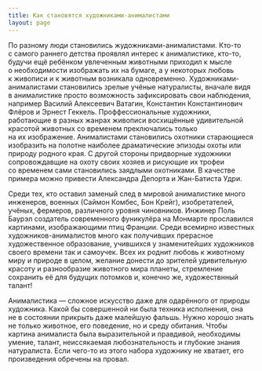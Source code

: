 ```yaml
---
title: Как становятся художниками-анималистами
layout: page
---
```


По&nbsp;разному люди становились жудожниками-анималистами. Кто-то с&nbsp;самого раннего детства проявлял интерес к&nbsp;анималистике, кто-то, будучи ещё ребёнком увлеченным животными приходил к&nbsp;мысле о&nbsp;необходимости изображать их&nbsp;на&nbsp;бумаге, а&nbsp;у&nbsp;некоторых любовь к&nbsp;живописи и&nbsp;к&nbsp;животным возникала одновременно. Художниками-анималистами становились зрелые учёные натуралисты, вначале видя в&nbsp;анималистике просто возможность зафиксировать свои наблюдения, например Василий Алексеевич Ватагин, Константин Константинович Флёров и&nbsp;Эрнест Геккель. Проффессиональные художники, работающие в&nbsp;разных жанрах живописи восхищённые удивительной красотой животных со&nbsp;временем преключались только на&nbsp;их&nbsp;изображение. Анималистами становились охотники старающиеся изобразить на&nbsp;полотне наиболее драматические эпизоды охоты или природу родного края. С&nbsp;другой стороны придворные художники сопровождавщие на&nbsp;охоту своих хозяев и&nbsp;рисующие их&nbsp;трофеи со&nbsp;временем сами становились заядлыми охотниками. В&nbsp;качестве примера можно привести Александра Депорта и&nbsp;Жан-Батиста Удри.

<!--more-->

Среди тех, кто оставил заменый след в&nbsp;мировой анималистике много инженеров, военных (Саймон Комбес, Бон Крейг), изобретателей, учёных, фермеров, различного уровня чиновников. Инжинер Поль Баурэл создатель современного фуникулёра на&nbsp;Монмарте прославился картинами, изображающими птиц Франции.
Среди всемирно известных художников-анималистов много как получивших прерасное художественное образование, учившихся у&nbsp;знаменитейших художников своего времени так и&nbsp;самоучек. Всех их&nbsp;роднит любовь к&nbsp;животному миру и&nbsp;природе в&nbsp;целом, желание донести до&nbsp;зрителей удивительную красоту и&nbsp;разнообразие животного мира планеты, стремление сохранить её&nbsp;для будущих потомков&nbsp;и, конечно&nbsp;же, художествнный талант!

Анималистика&nbsp;&mdash; сложное искусство даже для одарённого от&nbsp;природы художника. Какой&nbsp;бы совершенной ни&nbsp;была техника исполнения, она не&nbsp;в&nbsp;состоянии прикрыть даже малейшую фальшь. Нужно хорошо знать не&nbsp;только животное, его поведение, но&nbsp;и&nbsp;среду обитания. Чтобы картина анималиста была выразительной и&nbsp;правдивой, необходимы умение, талант, неиссякаемая любознательность и&nbsp;глубокие знания натуралиста. Если чего-то из&nbsp;этого набора художнику не&nbsp;хватает, его произведения обречены на&nbsp;провал.
